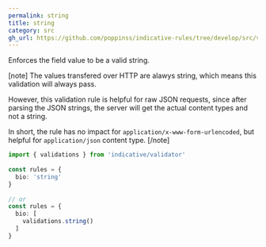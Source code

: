 ```yaml
---
permalink: string
title: string
category: src
gh_url: https://github.com/poppinss/indicative-rules/tree/develop/src/validations/string/string.ts
---
```


Enforces the field value to be a valid string.
 
[note]
  The values transfered over HTTP are alawys string, which means this
  validation will always pass.
 
  However, this validation rule is helpful for raw JSON requests, since
  after parsing the JSON strings, the server will get the actual content
  types and not a string.
 
  In short, the rule has no impact for `application/x-www-form-urlencoded`, but
  helpful for `application/json` content type.
[/note]
 
```ts
import { validations } from 'indicative/validator'
 
const rules = {
  bio: 'string'
}
 
// or
const rules = {
  bio: [
    validations.string()
  ]
}
```